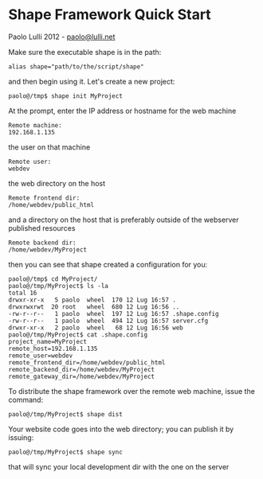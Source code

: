 Shape Framework Quick Start
======
Paolo Lulli 2012 - paolo@lulli.net

Make sure the executable shape is in the path:

	alias shape="path/to/the/script/shape"

and then begin using it. Let's create a new project:

	paolo@/tmp$ shape init MyProject
	
At the prompt, enter the IP address or hostname for the web machine

	Remote machine:
	192.168.1.135
the user on that machine

	Remote user:
	webdev
the web directory on the host

	Remote frontend dir:
	/home/webdev/public_html

and a directory on the host that is preferably outside of the webserver published resources

	Remote backend dir:
	/home/webdev/MyProject

then you can see that shape created a configuration for you:

	paolo@/tmp$ cd MyProject/
	paolo@/tmp/MyProject$ ls -la
	total 16
	drwxr-xr-x   5 paolo  wheel  170 12 Lug 16:57 .
	drwxrwxrwt  20 root   wheel  680 12 Lug 16:56 ..
	-rw-r--r--   1 paolo  wheel  197 12 Lug 16:57 .shape.config
	-rw-r--r--   1 paolo  wheel  494 12 Lug 16:57 server.cfg
	drwxr-xr-x   2 paolo  wheel   68 12 Lug 16:56 web
	paolo@/tmp/MyProject$ cat .shape.config 
	project_name=MyProject
	remote_host=192.168.1.135
	remote_user=webdev
	remote_frontend_dir=/home/webdev/public_html
	remote_backend_dir=/home/webdev/MyProject
	remote_gateway_dir=/home/webdev/MyProject

To distribute the shape framework over the remote web machine, issue the command:

	paolo@/tmp/MyProject$ shape dist

Your website code goes into the web directory; you can publish it by issuing:

	paolo@/tmp/MyProject$ shape sync

that will sync your local development dir with the one on the server
